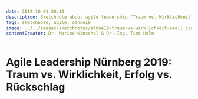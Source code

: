 ```yaml
---
date: 2019-10-01 20:10
description: Sketchnote about agile leadership "Traum vs. Wirklichkeit, Erfolg vs. Rückschlag"
tags: sketchnote, agile, alnue19
image: ../../images/sketchnotes/alnue19-traum-vs-wirklichkeit-small.jpg
contentCreator: Dr. Marina Kinschel & Dr.-Ing. Timo Holm
---
```


# Agile Leadership Nürnberg 2019: Traum vs. Wirklichkeit, Erfolg vs. Rückschlag
